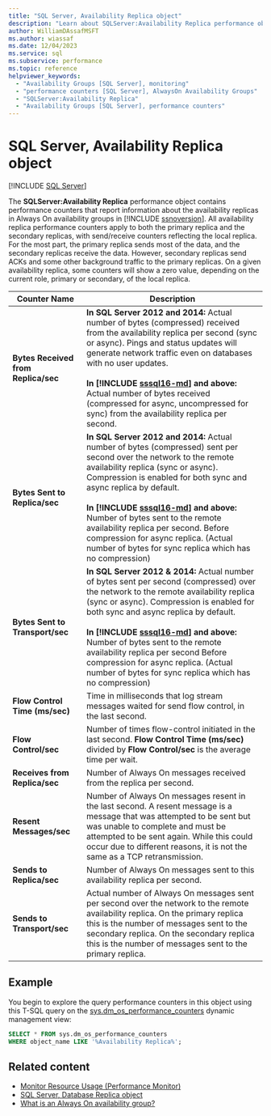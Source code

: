 ```yaml
---
title: "SQL Server, Availability Replica object"
description: "Learn about SQLServer:Availability Replica performance object, which contains performance counters about availability replicas in Always On availability groups."
author: WilliamDAssafMSFT
ms.author: wiassaf
ms.date: 12/04/2023
ms.service: sql
ms.subservice: performance
ms.topic: reference
helpviewer_keywords:
  - "Availability Groups [SQL Server], monitoring"
  - "performance counters [SQL Server], AlwaysOn Availability Groups"
  - "SQLServer:Availability Replica"
  - "Availability Groups [SQL Server], performance counters"
---
```

# SQL Server, Availability Replica object
 [!INCLUDE [SQL Server](../../includes/applies-to-version/sqlserver.md)]

  The **SQLServer:Availability Replica** performance object contains performance counters that report information about the availability replicas in Always On availability groups in [!INCLUDE [ssnoversion](../../includes/ssnoversion-md.md)]. All availability replica performance counters apply to both the primary replica and the secondary replicas, with send/receive counters reflecting the local replica. For the most part, the primary replica sends most of the data, and the secondary replicas receive the data. However, secondary replicas send ACKs and some other background traffic to the primary replicas. On a given availability replica, some counters will show a zero value, depending on the current role, primary or secondary, of the local replica.  
  
|Counter Name|Description|  
|------------------|-----------------|  
|**Bytes Received from Replica/sec**|**In SQL Server 2012 and 2014:** Actual number of bytes (compressed) received from the availability replica per second (sync or async). Pings and status updates will generate network traffic even on databases with no user updates. <BR/> <BR/> **In [!INCLUDE [sssql16-md](../../includes/sssql16-md.md)] and above:** Actual number of bytes received (compressed for async, uncompressed for sync) from the availability replica per second.|  
|**Bytes Sent to Replica/sec**|**In SQL Server 2012 and 2014:** Actual number of bytes  (compressed) sent per second over the network to the remote availability replica (sync or async). Compression is enabled for both sync and async replica by default. <BR/> <BR/> **In [!INCLUDE [sssql16-md](../../includes/sssql16-md.md)] and above:** Number of bytes sent to the remote availability replica per second. Before compression for async replica. (Actual number of bytes for sync replica which has no compression)|  
|**Bytes Sent to Transport/sec**|**In SQL Server 2012 & 2014:** Actual number of bytes sent per second (compressed) over the network to the remote availability replica (sync or async). Compression is enabled for both sync and async replica by default. <BR/> <BR/> **In [!INCLUDE [sssql16-md](../../includes/sssql16-md.md)] and above:** Number of bytes sent to the remote availability replica per second Before compression for async replica. (Actual number of bytes for sync replica which has no compression)|  
|**Flow Control Time (ms/sec)**|Time in milliseconds that log stream messages waited for send flow control, in the last second.|  
|**Flow Control/sec**|Number of times flow-control initiated in the last second. **Flow Control Time (ms/sec)** divided by **Flow Control/sec** is the average time per wait.|  
|**Receives from Replica/sec**|Number of Always On messages received from the replica per second.|  
|**Resent Messages/sec**|Number of Always On messages resent in the last second. A resent message is a message that was attempted to be sent but was unable to complete and must be attempted to be sent again. While this could occur due to different reasons, it is not the same as a TCP retransmission.|  
|**Sends to Replica/sec**|Number of Always On messages sent to this availability replica per second.|  
|**Sends to Transport/sec**|Actual number of Always On messages sent per second over the network to the remote availability replica. On the primary replica this is the number of messages sent to the secondary replica. On the secondary replica this is the number of messages sent to the primary replica.|  

  
## Example

You begin to explore the query performance counters in this object using this T-SQL query on the [sys.dm_os_performance_counters](../system-dynamic-management-views/sys-dm-os-performance-counters-transact-sql.md) dynamic management view:

```sql
SELECT * FROM sys.dm_os_performance_counters
WHERE object_name LIKE '%Availability Replica%';
```  

## Related content

- [Monitor Resource Usage (Performance Monitor)](monitor-resource-usage-system-monitor.md)
- [SQL Server, Database Replica object](sql-server-database-replica.md)
- [What is an Always On availability group?](../../database-engine/availability-groups/windows/overview-of-always-on-availability-groups-sql-server.md)
